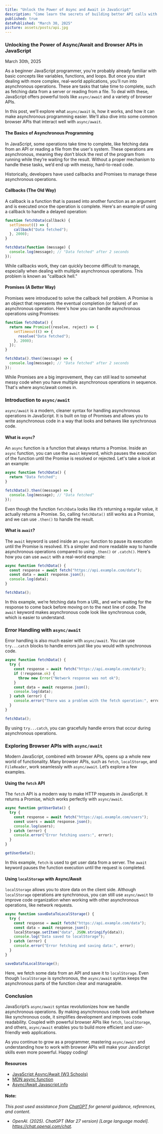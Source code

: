 ```yaml
---
title: "Unlock the Power of Async and Await in JavaScript"
description: "Come learn the secrets of building better API calls with Async and Await."
published: true
datePublished: "March 30, 2025"
picture: assets/posts/api.jpg
---
```


### **Unlocking the Power of Async/Await and Browser APIs in JavaScript**

March 30th, 2025

As a beginner JavaScript programmer, you're probably already familiar with basic concepts like variables, functions, and loops. But once you start dealing with more complex, real-world applications, you’ll run into asynchronous operations. These are tasks that take time to complete, such as fetching data from a server or reading from a file. To deal with these, JavaScript offers powerful tools like `async/await` and a variety of browser APIs.

In this post, we’ll explore what `async/await` is, how it works, and how it can make asynchronous programming easier. We'll also dive into some common browser APIs that interact well with `async/await`.

#### The Basics of Asynchronous Programming

In JavaScript, some operations take time to complete, like fetching data from an API or reading a file from the user's system. These operations are asynchronous, meaning they don’t block the rest of the program from running while they’re waiting for the result. Without a proper mechanism to handle these tasks, we’d end up with messy, hard-to-read code.

Historically, developers have used callbacks and Promises to manage these asynchronous operations.

#### Callbacks (The Old Way)

A callback is a function that is passed into another function as an argument and is executed once the operation is complete. Here's an example of using a callback to handle a delayed operation:

```javascript
function fetchData(callback) {
  setTimeout(() => {
    callback("Data fetched");
  }, 2000);
}

fetchData(function (message) {
  console.log(message); // "Data fetched" after 2 seconds
});
```

While callbacks work, they can quickly become difficult to manage, especially when dealing with multiple asynchronous operations. This problem is known as "callback hell."

#### Promises (A Better Way)

Promises were introduced to solve the callback hell problem. A Promise is an object that represents the eventual completion (or failure) of an asynchronous operation. Here's how you can handle asynchronous operations using Promises:

```javascript
function fetchData() {
  return new Promise((resolve, reject) => {
    setTimeout(() => {
      resolve("Data fetched");
    }, 2000);
  });
}

fetchData().then((message) => {
  console.log(message); // "Data fetched" after 2 seconds
});
```

While Promises are a big improvement, they can still lead to somewhat messy code when you have multiple asynchronous operations in sequence. That's where async/await comes in.

### Introduction to `async/await`

`async/await` is a modern, cleaner syntax for handling asynchronous operations in JavaScript. It is built on top of Promises and allows you to write asynchronous code in a way that looks and behaves like synchronous code.

#### What is `async`?

An `async` function is a function that always returns a Promise. Inside an `async` function, you can use the `await` keyword, which pauses the execution of the function until the Promise is resolved or rejected. Let's take a look at an example:

```javascript
async function fetchData() {
  return "Data fetched";
}

fetchData().then((message) => {
  console.log(message); // "Data fetched"
});
```

Even though the function `fetchData` looks like it’s returning a regular value, it actually returns a Promise. So, calling `fetchData()` still works as a Promise, and we can use `.then()` to handle the result.

#### What is `await`?

The `await` keyword is used inside an `async` function to pause its execution until the Promise is resolved. It’s a simpler and more readable way to handle asynchronous operations compared to using `.then()` or `.catch()`. Here's how you can use `await` with a real-world example:

```javascript
async function fetchData() {
  const response = await fetch("https://api.example.com/data");
  const data = await response.json();
  console.log(data);
}

fetchData();
```

In this example, we’re fetching data from a URL, and we’re waiting for the response to come back before moving on to the next line of code. The `await` keyword makes asynchronous code look like synchronous code, which is easier to understand.

### Error Handling with `async/await`

Error handling is also much easier with `async/await`. You can use `try...catch` blocks to handle errors just like you would with synchronous code.

```javascript
async function fetchData() {
  try {
    const response = await fetch("https://api.example.com/data");
    if (!response.ok) {
      throw new Error("Network response was not ok");
    }
    const data = await response.json();
    console.log(data);
  } catch (error) {
    console.error("There was a problem with the fetch operation:", error);
  }
}

fetchData();
```

By using `try...catch`, you can gracefully handle errors that occur during asynchronous operations.

### Exploring Browser APIs with `async/await`

Modern JavaScript, combined with browser APIs, opens up a whole new world of functionality. Many browser APIs, such as `fetch`, `localStorage`, and `FileReader`, work seamlessly with `async/await`. Let’s explore a few examples.

#### Using the `fetch` API

The `fetch` API is a modern way to make HTTP requests in JavaScript. It returns a Promise, which works perfectly with `async/await`.

```javascript
async function getUserData() {
  try {
    const response = await fetch("https://api.example.com/users");
    const users = await response.json();
    console.log(users);
  } catch (error) {
    console.error("Error fetching users:", error);
  }
}

getUserData();
```

In this example, `fetch` is used to get user data from a server. The `await` keyword pauses the function execution until the request is completed.

#### Using `localStorage` with Async/Await

`localStorage` allows you to store data on the client side. Although `localStorage` operations are synchronous, you can still use `async/await` to improve code organization when working with other asynchronous operations, like network requests.

```javascript
async function saveDataToLocalStorage() {
  try {
    const response = await fetch("https://api.example.com/data");
    const data = await response.json();
    localStorage.setItem("data", JSON.stringify(data));
    console.log("Data saved to localStorage");
  } catch (error) {
    console.error("Error fetching and saving data:", error);
  }
}

saveDataToLocalStorage();
```

Here, we fetch some data from an API and save it to `localStorage`. Even though `localStorage` is synchronous, the `async/await` syntax keeps the asynchronous parts of the function clear and manageable.

### Conclusion

JavaScript’s `async/await` syntax revolutionizes how we handle asynchronous operations. By making asynchronous code look and behave like synchronous code, it simplifies development and improves code readability. Coupled with powerful browser APIs like `fetch`, `localStorage`, and others, `async/await` enables you to build more efficient and user-friendly web applications.

As you continue to grow as a programmer, mastering `async/await` and understanding how to work with browser APIs will make your JavaScript skills even more powerful. Happy coding!

#### Resources

- <a href="https://www.w3schools.com/js/js_async.asp" target="_blank">JavaScript Async/Await (W3 Schools)</a>
- <a href="https://developer.mozilla.org/en-US/docs/Web/JavaScript/Reference/Statements/async_function" target="_blank">MDN async function</a>
- <a href="https://javascript.info/async-await" target="_blank">Async/Await Javascript.info</a>

#### Note:

_This post used assistance from <a href="https://chatgpt.com/" target="_blank">ChatGPT</a> for general guidance, references, and content._

- _OpenAI. (2025). ChatGPT (Mar 27 version) [Large language model]. https://chat.openai.com/chat._

